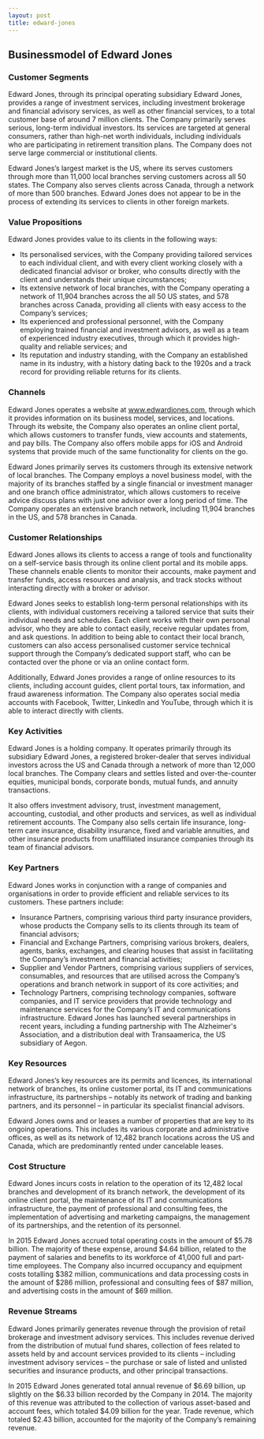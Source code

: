 ```yaml
---
layout: post
title: edward-jones
---
```


Businessmodel of Edward Jones
------------------------------

### Customer Segments

Edward Jones, through its principal operating subsidiary Edward Jones, provides a range of investment services, including investment brokerage and financial advisory services, as well as other financial services, to a total customer base of around 7 million clients. The Company primarily serves serious, long-term individual investors. Its services are targeted at general consumers, rather than high-net worth individuals, including individuals who are participating in retirement transition plans. The Company does not serve large commercial or institutional clients.

Edward Jones’s largest market is the US, where its serves customers through more than 11,000 local branches serving customers across all 50 states. The Company also serves clients across Canada, through a network of more than 500 branches. Edward Jones does not appear to be in the process of extending its services to clients in other foreign markets.

### Value Propositions

Edward Jones provides value to its clients in the following ways:

 * Its personalised services, with the Company providing tailored services to each individual client, and with every client working closely with a dedicated financial advisor or broker, who consults directly with the client and understands their unique circumstances;
* Its extensive network of local branches, with the Company operating a network of 11,904 branches across the all 50 US states, and 578 branches across Canada, providing all clients with easy access to the Company’s services;
* Its experienced and professional personnel, with the Company employing trained financial and investment advisors, as well as a team of experienced industry executives, through which it provides high-quality and reliable services; and
* Its reputation and industry standing, with the Company an established name in its industry, with a history dating back to the 1920s and a track record for providing reliable returns for its clients.
 ### Channels

Edward Jones operates a website at www.edwardjones.com, through which it provides information on its business model, services, and locations. Through its website, the Company also operates an online client portal, which allows customers to transfer funds, view accounts and statements, and pay bills. The Company also offers mobile apps for iOS and Android systems that provide much of the same functionality for clients on the go.

Edward Jones primarily serves its customers through its extensive network of local branches. The Company employs a novel business model, with the majority of its branches staffed by a single financial or investment manager and one branch office administrator, which allows customers to receive advice discuss plans with just one advisor over a long period of time. The Company operates an extensive branch network, including 11,904 branches in the US, and 578 branches in Canada.

### Customer Relationships

Edward Jones allows its clients to access a range of tools and functionality on a self-service basis through its online client portal and its mobile apps. These channels enable clients to monitor their accounts, make payment and transfer funds, access resources and analysis, and track stocks without interacting directly with a broker or advisor.

Edward Jones seeks to establish long-term personal relationships with its clients, with individual customers receiving a tailored service that suits their individual needs and schedules. Each client works with their own personal advisor, who they are able to contact easily, receive regular updates from, and ask questions. In addition to being able to contact their local branch, customers can also access personalised customer service technical support through the Company’s dedicated support staff, who can be contacted over the phone or via an online contact form.

Additionally, Edward Jones provides a range of online resources to its clients, including account guides, client portal tours, tax information, and fraud awareness information. The Company also operates social media accounts with Facebook, Twitter, LinkedIn and YouTube, through which it is able to interact directly with clients.

### Key Activities

Edward Jones is a holding company. It operates primarily through its subsidiary Edward Jones, a registered broker-dealer that serves individual investors across the US and Canada through a network of more than 12,000 local branches. The Company clears and settles listed and over-the-counter equities, municipal bonds, corporate bonds, mutual funds, and annuity transactions.

It also offers investment advisory, trust, investment management, accounting, custodial, and other products and services, as well as individual retirement accounts. The Company also sells certain life insurance, long-term care insurance, disability insurance, fixed and variable annuities, and other insurance products from unaffiliated insurance companies through its team of financial advisors.

### Key Partners

Edward Jones works in conjunction with a range of companies and organisations in order to provide efficient and reliable services to its customers. These partners include:

 * Insurance Partners, comprising various third party insurance providers, whose products the Company sells to its clients through its team of financial advisors;
* Financial and Exchange Partners, comprising various brokers, dealers, agents, banks, exchanges, and clearing houses that assist in facilitating the Company’s investment and financial activities;
* Supplier and Vendor Partners, comprising various suppliers of services, consumables, and resources that are utilised across the Company’s operations and branch network in support of its core activities; and
* Technology Partners, comprising technology companies, software companies, and IT service providers that provide technology and maintenance services for the Company’s IT and communications infrastructure.
 Edward Jones has launched several partnerships in recent years, including a funding partnership with The Alzheimer's Association, and a distribution deal with Transaamerica, the US subsidiary of Aegon.

### Key Resources

Edward Jones’s key resources are its permits and licences, its international network of branches, its online customer portal, its IT and communications infrastructure, its partnerships – notably its network of trading and banking partners, and its personnel – in particular its specialist financial advisors.

Edward Jones owns and or leases a number of properties that are key to its ongoing operations. This includes its various corporate and administrative offices, as well as its network of 12,482 branch locations across the US and Canada, which are predominantly rented under cancelable leases.

### Cost Structure

Edward Jones incurs costs in relation to the operation of its 12,482 local branches and development of its branch network, the development of its online client portal, the maintenance of its IT and communications infrastructure, the payment of professional and consulting fees, the implementation of advertising and marketing campaigns, the management of its partnerships, and the retention of its personnel.

In 2015 Edward Jones accrued total operating costs in the amount of $5.78 billion. The majority of these expense, around $4.64 billion, related to the payment of salaries and benefits to its workforce of 41,000 full and part-time employees. The Company also incurred occupancy and equipment costs totalling $382 million, communications and data processing costs in the amount of $286 million, professional and consulting fees of $87 million, and advertising costs in the amount of $69 million.

### Revenue Streams

Edward Jones primarily generates revenue through the provision of retail brokerage and investment advisory services. This includes revenue derived from the distribution of mutual fund shares, collection of fees related to assets held by and account services provided to its clients – including investment advisory services – the purchase or sale of listed and unlisted securities and insurance products, and other principal transactions.

In 2015 Edward Jones generated total annual revenue of $6.69 billion, up slightly on the $6.33 billion recorded by the Company in 2014. The majority of this revenue was attributed to the collection of various asset-based and account fees, which totaled $4.09 billion for the year. Trade revenue, which totaled $2.43 billion, accounted for the majority of the Company’s remaining revenue.
